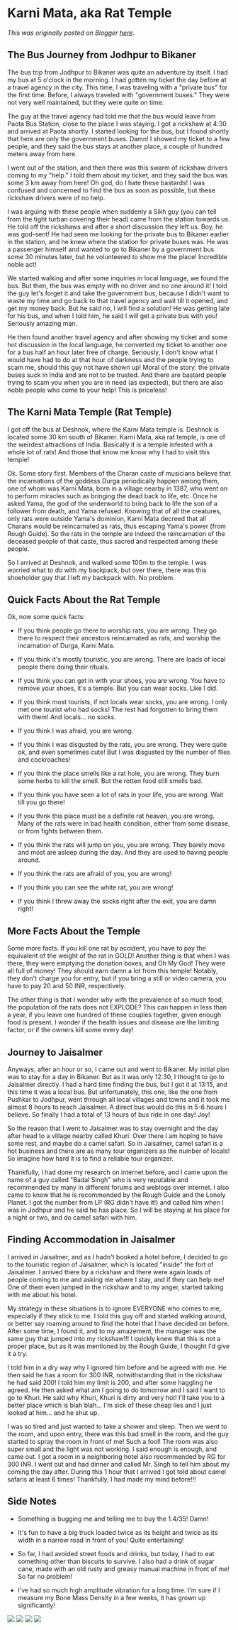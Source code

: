 # Karni Mata, aka Rat Temple

*This was originally posted on Blogger [here](https://photopensieve.blogspot.com/2011/10/karni-mata-aka-rat-temple.html)*.

## The Bus Journey from Jodhpur to Bikaner

The bus trip from Jodhpur to Bikaner was quite an adventure by itself. I had my bus at 5 o'clock in the morning. I had gotten my ticket the day before at a travel agency in the city. This time, I was traveling with a "private bus" for the first time. Before, I always traveled with "government buses." They were not very well maintained, but they were quite on time.

The guy at the travel agency had told me that the bus would leave from Paota Bus Station, close to the place I was staying. I got a rickshaw at 4:30 and arrived at Paota shortly. I started looking for the bus, but I found shortly that here are only the government buses. Damn! I showed my ticket to a few people, and they said the bus stays at another place, a couple of hundred meters away from here.

I went out of the station, and then there was this swarm of rickshaw drivers coming to my "help." I told them about my ticket, and they said the bus was some 3 km away from here! Oh god, do I hate these bastards! I was confused and concerned to find the bus as soon as possible, but these rickshaw drivers were of no help.

I was arguing with these people when suddenly a Sikh guy (you can tell from the tight turban covering their head) came from the station towards us. He told off the rickshaws and after a short discussion they left us. Boy, he was god-sent! He had seen me looking for the private bus to Bikaner earlier in the station, and he knew where the station for private buses was. He was a passenger himself and wanted to go to Bikaner by a government bus some 30 minutes later, but he volunteered to show me the place! Incredible noble act!

We started walking and after some inquiries in local language, we found the bus. But then, the bus was empty with no driver and no one around it! I told the guy let's forget it and take the government bus, because I didn't want to waste my time and go back to that travel agency and wait till it opened, and get my money back. But he said no, I will find a solution! He was getting late for his bus, and when I told him, he said I will get a private bus with you! Seriously amazing man.

He then found another travel agency and after showing my ticket and some hot discussion in the local language, he converted my ticket to another one for a bus half an hour later free of charge. Seriously, I don't know what I would have had to do at that hour of darkness and the people trying to scam me, should this guy not have shown up! Moral of the story: the private buses suck in India and are not to be trusted. And there are bastard people trying to scam you when you are in need (as expected), but there are also noble people who come to your help! This is priceless!

## The Karni Mata Temple (Rat Temple)

I got off the bus at Deshnok, where the Karni Mata temple is. Deshnok is located some 30 km south of Bikaner. Karni Mata, aka rat temple, is one of the weirdest attractions of India. Basically it is a temple infested with a whole lot of rats! And those that know me know why I had to visit this temple!

Ok. Some story first. Members of the Charan caste of musicians believe that the incarnations of the goddess Durga periodically happen among them, one of whom was Karni Mata, born in a village nearby in 1387, who went on to perform miracles such as bringing the dead back to life, etc. Once he asked Yama, the god of the underworld to bring back to life the son of a follower from death, and Yama refused. Knowing that of all the creatures, only rats were outside Yama's dominion, Karni Mata decreed that all Charans would be reincarnated as rats, thus escaping Yama's power (from Rough Guide). So the rats in the temple are indeed the reincarnation of the deceased people of that caste, thus sacred and respected among these people.

So I arrived at Deshnok, and walked some 100m to the temple. I was worried what to do with my backpack, but over there, there was this shoeholder guy that I left my backpack with. No problem.

## Quick Facts About the Rat Temple

Ok, now some quick facts:

- If you think people go there to worship rats, you are wrong. They go there to respect their ancestors reincarnated as rats, and worship the incarnation of Durga, Karni Mata.

- If you think it's mostly touristic, you are wrong. There are loads of local people there doing their rituals.

- If you think you can get in with your shoes, you are wrong. You have to remove your shoes, it's a temple. But you can wear socks. Like I did.

- If you think most tourists, if not locals wear socks, you are wrong. I only met one tourist who had socks! The rest had forgotten to bring them with them! And locals... no socks.

- If you think I was afraid, you are wrong.

- If you think I was disgusted by the rats, you are wrong. They were quite ok, and even sometimes cute! But I was disgusted by the number of flies and cockroaches!

- If you think the place smells like a rat hole, you are wrong. They burn some herbs to kill the smell. But the rotten food still smells bad.

- If you think you have seen a lot of rats in your life, you are wrong. Wait till you go there!

- If you think this place must be a definite rat heaven, you are wrong. Many of the rats were in bad health condition, either from some disease, or from fights between them.

- If you think the rats will jump on you, you are wrong. They barely move and most are asleep during the day. And they are used to having people around.

- If you think the rats are afraid of you, you are wrong!

- If you think you can see the white rat, you are wrong!

- If you think I threw away the socks right after the exit, you are damn right!

## More Facts About the Temple

Some more facts. If you kill one rat by accident, you have to pay the equivalent of the weight of the rat in GOLD! Another thing is that when I was there, they were emptying the donation boxes, and Oh My God! They were all full of money! They should earn damn a lot from this temple! Notably, they don't charge you for entry, but if you bring a still or video camera, you have to pay 20 and 50 INR, respectively.

The other thing is that I wonder why with the prevalence of so much food, the population of the rats does not EXPLODE? This can happen in less than a year, if you leave one hundred of these couples together, given enough food is present. I wonder if the health issues and disease are the limiting factor, or if the owners kill some every day!

## Journey to Jaisalmer

Anyways, after an hour or so, I came out and went to Bikaner. My initial plan was to stay for a day in Bikaner. But as it was only 12:30, I thought to go to Jaisalmer directly. I had a hard time finding the bus, but I got it at 13:15, and this time it was a local bus. But unfortunately, this one, like the one from Pushkar to Jodhpur, went through all local villages and towns and it took me almost 8 hours to reach Jaisalmer. A direct bus would do this in 5-6 hours I believe. So finally I had a total of 13 hours of bus ride in one day! Joy!

So the reason that I went to Jaisalmer was to stay overnight and the day after head to a village nearby called Khuri. Over there I am hoping to have some rest, and maybe do a camel safari. So in Jaisalmer, camel safari is a hot business and there are as many tour organizers as the number of locals! So imagine how hard it is to find a reliable tour organizer.

Thankfully, I had done my research on internet before, and I came upon the name of a guy called "Badal Singh" who is very reputable and recommended by many in different forums and weblogs over internet. I also came to know that he is recommended by the Rough Guide and the Lonely Planet. I got the number from LP (RG didn't have it!) and called him when I was in Jodhpur and he said he has place. So I will be staying at his place for a night or two, and do camel safari with him.

## Finding Accommodation in Jaisalmer

I arrived in Jaisalmer, and as I hadn't booked a hotel before, I decided to go to the touristic region of Jaisalmer, which is located "inside" the fort of Jaisalmer. I arrived there by a rickshaw and there were again loads of people coming to me and asking me where I stay, and if they can help me! One of them even jumped in the rickshaw and to my anger, started talking with me about his hotel.

My strategy in these situations is to ignore EVERYONE who comes to me, especially if they stick to me. I told this guy off and started walking around, or better say roaming around to find the hotel that I have decided on before. After some time, I found it, and to my amazement, the manager was the same guy that jumped into my rickshaw!!! I quickly knew that this is not a proper place, but as it was mentioned by the Rough Guide, I thought I'd give it a try.

I told him in a dry way why I ignored him before and he agreed with me. He then said he has a room for 300 INR, notwithstanding that in the rickshaw he had said 200! I told him my limit is 200, and after some haggling he agreed. He then asked what am I going to do tomorrow and I said I want to go to Khuri. He said why Khuri, Khuri is dirty and very hot! I'll take you to a better place which is blah blah... I'm sick of these cheap lies and I just looked at him... and he shut up.

I was so tired and just wanted to take a shower and sleep. Then we went to the room, and upon entry, there was this bad smell in the room, and the guy started to spray the room in front of me! Such a fool! The room was also super small and the light was not working. I said enough is enough, and came out. I got a room in a neighboring hotel also recommended by RG for 300 INR. I went out and had dinner and called Mr. Singh to tell him about my coming the day after. During this 1 hour that I arrived I got told about camel safaris at least 6 times! Thankfully, I had made my mind before!!!

## Side Notes

- Something is bugging me and telling me to buy the 1.4/35! Damn!

- It's fun to have a big truck loaded twice as its height and twice as its width in a narrow road in front of you! Quite entertaining!

- So far, I had avoided street foods and drinks, but today, I had to eat something other than biscuits to survive. I also had a drink of sugar cane, made with an old rusty and greasy manual machine in front of me! So far no problem!

- I've had so much high amplitude vibration for a long time. I'm sure if I measure my Bone Mass Density in a few weeks, it has grown up significantly!

![](https://blogger.googleusercontent.com/img/b/R29vZ2xl/AVvXsEhX-ZwSib3Z9744CmOik5fV4QnC-2ek820rP-WnvB51Uqi5PxgdDQxNaWZSmE2RDy0N3ozTXo2ov6lum_gWsC7hwZmIx0ko4uqa_-WWszUgBIPkA-gRHK3UmJUEP8s-t3GIKncdbd0A9r2w/s320/image-786878.png)
![](https://blogger.googleusercontent.com/img/b/R29vZ2xl/AVvXsEjjBg0EtonrNXvSXDdnvTY9xGrvfMuzS6bfAz9GD7f42sUZAaqMsS4Pu56jy92YpJqZbWMyjJhFxKp0RjblQv-ncJex8ruuHqrZCr-j4N60lhLlnmuoN_GHCH8XewDo2qpNXCerWMOX_hI2/s320/photo+1-788372.JPG)
![](https://blogger.googleusercontent.com/img/b/R29vZ2xl/AVvXsEiijDZBRjfsEtL7sw7mppsFEYfJa37r7lAVS2HN24jqpLGJMan7gM_8q12Axyr37GLY1RyRd5aZSHD7lKB2HbiXPcv1LLgw3-arJYT-HCJRJhH1DKNYIMOcT3-jt_-R65CGLq2hTYsUAxga/s320/photo+2-790115.JPG)
![](https://blogger.googleusercontent.com/img/b/R29vZ2xl/AVvXsEgjY2PEfjbx_WkC8v3oqdB6pg8YxYKQFtVypIS2HCw346mas5yNO-EYTpYSKVKPfFtZ65b16OFLem-_mqRDF3qi2gElp-EsI4fnPqqDd36UsqJmj_jTzOyEBGstCSk0aBoOIYjpUlrN99eq/s320/photo+3-790692.JPG)